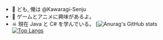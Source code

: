 - 👹 ども, 俺は @Kawaragi-Senju
- 👾 ゲームとアニメに興味があるよ。
- ☠ 現在 Java と C# を学んでいる。
[![Anurag's GitHub stats](https://github-readme-stats.vercel.app/api?username=Kawaragi-Senju&show_icons=true&theme=radical)
[![Top Langs](https://github-readme-stats.vercel.app/api/top-langs/?username=Kawaragi-Senju&layout=compact)](https://github.com/anuraghazra/github-readme-stats)
<!---
Kawaragi-Senju/Kawaragi-Senju is a ✨ special ✨ repository because its `README.md` (this file) appears on your GitHub profile.
You can click the Preview link to take a look at your changes.
--->
